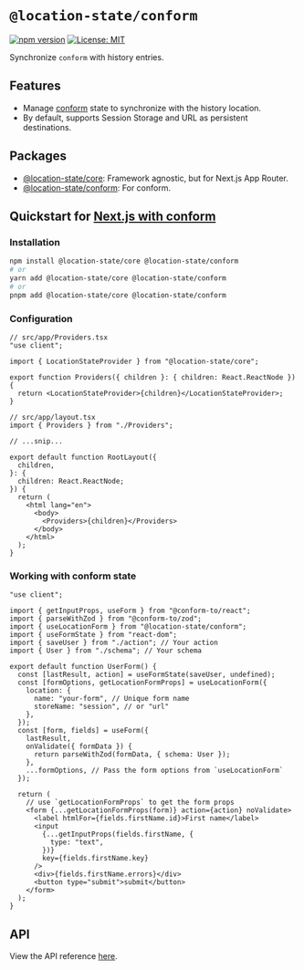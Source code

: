 # `@location-state/conform`

[![npm version](https://badge.fury.io/js/@location-state%2Fconform.svg)](https://badge.fury.io/js/@location-state%2Fconform)
[![License: MIT](https://img.shields.io/badge/License-MIT-yellow.svg)](https://opensource.org/licenses/MIT)

Synchronize `conform` with history entries.

## Features

- Manage [conform](https://conform.guide/) state to synchronize with the history location.
- By default, supports Session Storage and URL as persistent destinations.

## Packages

- [@location-state/core](/packages/location-state-core/README.md): Framework agnostic, but for Next.js App Router.
- [@location-state/conform](/packages/location-state-core/README.md): For conform.

## Quickstart for [Next.js with conform](https://conform.guide/integration/nextjs)

### Installation

```sh
npm install @location-state/core @location-state/conform
# or
yarn add @location-state/core @location-state/conform
# or
pnpm add @location-state/core @location-state/conform
```

### Configuration

```tsx
// src/app/Providers.tsx
"use client";

import { LocationStateProvider } from "@location-state/core";

export function Providers({ children }: { children: React.ReactNode }) {
  return <LocationStateProvider>{children}</LocationStateProvider>;
}
```

```tsx
// src/app/layout.tsx
import { Providers } from "./Providers";

// ...snip...

export default function RootLayout({
  children,
}: {
  children: React.ReactNode;
}) {
  return (
    <html lang="en">
      <body>
        <Providers>{children}</Providers>
      </body>
    </html>
  );
}
```

### Working with conform state

```tsx
"use client";

import { getInputProps, useForm } from "@conform-to/react";
import { parseWithZod } from "@conform-to/zod";
import { useLocationForm } from "@location-state/conform";
import { useFormState } from "react-dom";
import { saveUser } from "./action"; // Your action
import { User } from "./schema"; // Your schema

export default function UserForm() {
  const [lastResult, action] = useFormState(saveUser, undefined);
  const [formOptions, getLocationFormProps] = useLocationForm({
    location: {
      name: "your-form", // Unique form name
      storeName: "session", // or "url"
    },
  });
  const [form, fields] = useForm({
    lastResult,
    onValidate({ formData }) {
      return parseWithZod(formData, { schema: User });
    },
    ...formOptions, // Pass the form options from `useLocationForm`
  });

  return (
    // use `getLocationFormProps` to get the form props
    <form {...getLocationFormProps(form)} action={action} noValidate>
      <label htmlFor={fields.firstName.id}>First name</label>
      <input
        {...getInputProps(fields.firstName, {
          type: "text",
        })}
        key={fields.firstName.key}
      />
      <div>{fields.firstName.errors}</div>
      <button type="submit">submit</button>
    </form>
  );
}
```

## API

View the API reference [here](./docs/API.md).
